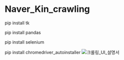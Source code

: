 # Naver_Kin_crawling

pip install tk

pip install pandas

pip install selenium

pip install chromedriver_autoinstaller
![크롤링_UI_설명서](https://user-images.githubusercontent.com/67401080/214758773-432e57ff-9246-4adf-98d5-d9e2eeb730d4.PNG)
